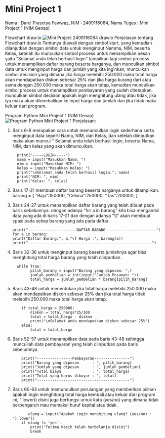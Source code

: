 # Mini Project 1
Nama : Darel Prasetya Fawwaz, NIM : 2409116064, Nama Tugas : Mini Project 1 (NIM Genap)

Flowchart draw.io
![Mini Project 2409116064  drawio](https://github.com/user-attachments/assets/759c7e80-f130-41a4-a9fc-a9d48f8410fe)
Penjelasan tentang Flowchart draw.io
Tentunya diawali dengan simbol start, yang kemudian dilanjutkan dengan simbol data untuk menginput Namma, NIM, beserta Kelas, setelah itu
munculkan simbol process untuk menampilkan pesan yaitu "Selamat anda telah berhasil login" tampilkan lagi simbol process untuk menampilkan daftar barang beserta harganya, dan munculkan simbol data untuk menginput harga dan jumlah yang kita inginkan, munculkan simbol decision yang dimana jika harga melebihi 250.000 maka total harga akan mendapatkan diskon sebesar 25% dan jika harga kurang dari atau sama dengan 250.000 maka total harga akan tetap, kemudian munculkan simbol process untuk menampilkan pembayaran yang sudah ditetapkan, munculkan simbol decision apakah ingin menghitung ulang atau tidak, jika iya maka akan dikembalikan ke input harga dan jumlah dan jika tidak maka keluar dari program.

Program Python Mini Project 1 (NIM Genap)
![Program Python Mini Project 1](https://github.com/user-attachments/assets/8b0d7675-468d-4b3b-b0fe-ccb8ec841a6b)
Penjelasan:
1. Baris 6-9 merupakan cara untuk memunculkan login sederhana serta menginput data seperti Nama, NIM, dan Kelas, dan setelah diinputkan maka akan muncul " Selamat anda telah berhasil login, beserta Nama, NIM, dan kelas yang akan dimunculkan.
   
         print("-----LOGIN-----")
         nama = input("Masukkan Nama: ")
         nim = input("Masukkan NIM: ")
         kelas = input("Masukkan Kelas: ")
         print("\nSelamat anda telah berhasil login,", nama)
         print("NIM: ", nim)
         print("Kelas: ", kelas)

4. Baris 17-21 membuat daftar barang beserta harganya untuk ditampilkan.
   barang = {
   "Baju":150000,
   "Celana":250000,
   "Tas":200000,
    }

6. Baris 24-27 untuk menampilkan daftar barang yang telah dibuat pada baris sebelumnya.
   dengan adanya "for a in barang" kita bisa mengambil data yang ada di baris 17-21 dan dengan adanya "\t" akan membuat spasi
   pada setiap barang yang ada pada daftar.

   
       print("----------------------DAFTAR BARANG-----------------------")
       for a in barang:
       print("Daftar Barang:", a,"\t Harga :", barang[a])
       print("--------------------------------------------------------")

8. Baris 32-36 untuk menginput barang beserta jumlahnya agar bisa menghitung total harga barang yang telah diinputkan.

   
         while True:
               pilih_barang = input("Barang yang dipesan: ",)
               jumlah_pembelian = int(input("Jumlah Pesanan: "))
               total_harga = jumlah_pembelian * barang[pilih_barang]

10. Baris 43-48 untuk menentukan jika total harga melebihi 250.000 maka akan mendapatkan diskon sebesar 25% dan jika total harga tidak melebihi 250.000
   maka total harga akan tetap.


            if total_harga > 250000:
                diskon = total_harga*25/100
                total = total_harga - diskon
                print("\nSelamat anda mendapatkan diskon sebesar 25%")
            else:
                total = total_harga 

12. Baris 52-57 untuk menampilkan data pada baris 43-48 sehingga muncullah data pembayaran yang telah diinputkan pada baris sebelumnya.

    
            print("----------------Pembayaran----------------")
            print("Barang yang dipesan      : ", pilih_barang)
            print("Jumlah yang dipesan      : ", jumlah_pembelian)
            print("Total biaya              : ", total_harga)
            print("Total yang harus dibayar : ", total)
            print("------------------------------------------")

14. Baris 60-63 untuk memunculkan perulangan yang memberikan piiihan apakah ingin menghitung total harga kembali atau
   keluar dari program ini, ".lower() disini juga berfungsi untuk kata (yes/no) yang dimana tidak berpengaruh mau memakai huruf kapital atau tidak.


               ulang = input("Apakah ingin menghitung ulang? (yes/no) : ").lower()
            if ulang != 'yes':
                print("Terima kasih telah berbelanja disini")
                break
